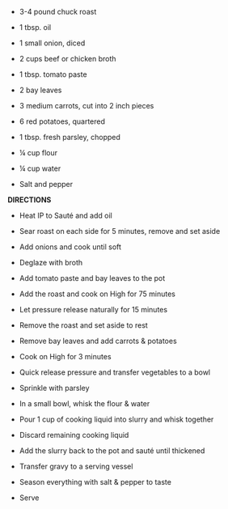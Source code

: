 -   3-4 pound chuck roast

-   1 tbsp. oil

-   1 small onion, diced

-   2 cups beef or chicken broth

-   1 tbsp. tomato paste

-   2 bay leaves

-   3 medium carrots, cut into 2 inch pieces

-   6 red potatoes, quartered

-   1 tbsp. fresh parsley, chopped

-   ¼ cup flour

-   ¼ cup water

-   Salt and pepper

**DIRECTIONS**

-   Heat IP to Sauté and add oil

-   Sear roast on each side for 5 minutes, remove and set aside

-   Add onions and cook until soft

-   Deglaze with broth

-   Add tomato paste and bay leaves to the pot

-   Add the roast and cook on High for 75 minutes

-   Let pressure release naturally for 15 minutes

-   Remove the roast and set aside to rest

-   Remove bay leaves and add carrots & potatoes

-   Cook on High for 3 minutes

-   Quick release pressure and transfer vegetables to a bowl

-   Sprinkle with parsley

-   In a small bowl, whisk the flour & water

-   Pour 1 cup of cooking liquid into slurry and whisk together

-   Discard remaining cooking liquid

-   Add the slurry back to the pot and sauté until thickened

-   Transfer gravy to a serving vessel

-   Season everything with salt & pepper to taste

-   Serve
